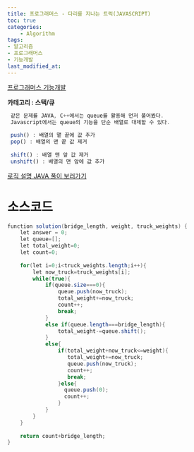 ```yaml
---
title: 프로그래머스 - 다리를 지나는 트럭(JAVASCRIPT)
toc: true
categories:	
    - Algorithm
tags:
- 알고리즘
- 프로그래머스
- 기능개발
last_modified_at: 
---
```


[프로그래머스 기능개발](https://programmers.co.kr/learn/courses/30/lessons/42583) 

**카테고리 : 스택/큐**

```javascript
 같은 문제를 JAVA, C++에서는 queue를 활용해 먼저 풀어봤다.
 Javascript에서는 queue의 기능을 단순 배열로 대체할 수 있다.
 
 push() : 배열의 맽 끝에 값 추가
 pop() : 배열의 맨 끝 값 제거
 
 shift() : 배열 맨 앞 값 제거
 unshift() : 배열의 맨 앞에 값 추가
```

 [로직 설명 JAVA 풀이 보러가기](https://gwang920.github.io/algorithm/%ED%94%84%EB%A1%9C%EA%B7%B8%EB%9E%98%EB%A8%B8%EC%8A%A4-%EB%8B%A4%EB%A6%AC%EB%A5%BC%EC%A7%80%EB%82%98%EB%8A%94%ED%8A%B8%EB%9F%AD/)

# 소스코드

```java
function solution(bridge_length, weight, truck_weights) {
    let answer = 0;
    let queue=[];
    let total_weight=0;
    let count=0;
    
    for(let i=0;i<truck_weights.length;i++){
        let now_truck=truck_weights[i]; 
        while(true){
            if(queue.size===0){
                queue.push(now_truck);
                total_weight+=now_truck;
                count++;
                break;
            }
            else if(queue.length===bridge_length){
                total_weight-=queue.shift();
            }
            else{
                if(total_weight+now_truck<=weight){
                   total_weight+=now_truck;
                   queue.push(now_truck);
                   count++;
                   break;
                }else{
                  queue.push(0);
                  count++;
                }
            }
        }
    }
    
    return count+bridge_length;
}
```

